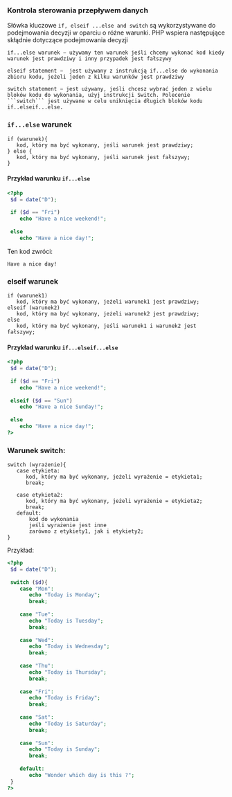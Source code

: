 ### Kontrola sterowania przepływem danych

Słówka kluczowe ```if, elseif ...else and switch``` są wykorzystywane do podejmowania decyzji w oparciu o różne warunki.
PHP wspiera następujące skłądnie dotyczące podejmowania decyzji



    if...else warunek − używamy ten warunek jeśli chcemy wykonać kod kiedy warunek jest prawdziwy i inny przypadek jest fałszywy

    elseif statement −  jest używany z instrukcją if...else do wykonania zbioru kodu, jeżeli jeden z kilku warunków jest prawdziwy

    switch statement − jest używany, jeśli chcesz wybrać jeden z wielu bloków kodu do wykonania, użyj instrukcji Switch. Polecenie ```switch``` jest używane w celu uniknięcia długich bloków kodu if..elseif...else.

### ```if...else``` warunek
```
if (warunek){
   kod, który ma być wykonany, jeśli warunek jest prawdziwy;
} else {
   kod, który ma być wykonany, jeśli warunek jest fałszywy;
}
```

#### Przykład warunku ```if...else```


```php
<?php
 $d = date("D");
 
 if ($d == "Fri")
    echo "Have a nice weekend!"; 
 
 else
    echo "Have a nice day!"; 
 ```
 
Ten kod zwróci:
```
Have a nice day!
```

### elseif warunek

```
if (warunek1)
   kod, który ma być wykonany, jeżeli warunek1 jest prawdziwy;
elseif (warunek2)
   kod, który ma być wykonany, jeżeli warunek2 jest prawdziwy;
else
   kod, który ma być wykonany, jeśli warunek1 i warunek2 jest fałszywy;
```

#### Przykład warunku ```if...elseif...else```
```php
<?php
 $d = date("D");
 
 if ($d == "Fri")
    echo "Have a nice weekend!";
 
 elseif ($d == "Sun")
    echo "Have a nice Sunday!"; 
 
 else
    echo "Have a nice day!"; 
?>
```

### Warunek switch:
```
switch (wyrażenie){
   case etykieta:
      kod, który ma być wykonany, jeżeli wyrażenie = etykieta1;
      break;  
   
   case etykieta2:
      kod, który ma być wykonany, jeżeli wyrażenie = etykieta2;
      break;
   default:
       kod do wykonania
       jeśli wyrażenie jest inne 
       zarówno z etykiety1, jak i etykiety2;
}

```

Przykład:
```php
<?php
 $d = date("D");
 
 switch ($d){
    case "Mon":
       echo "Today is Monday";
       break;
    
    case "Tue":
       echo "Today is Tuesday";
       break;
    
    case "Wed":
       echo "Today is Wednesday";
       break;
    
    case "Thu":
       echo "Today is Thursday";
       break;
    
    case "Fri":
       echo "Today is Friday";
       break;
    
    case "Sat":
       echo "Today is Saturday";
       break;
    
    case "Sun":
       echo "Today is Sunday";
       break;
    
    default:
       echo "Wonder which day is this ?";
 }
?>

